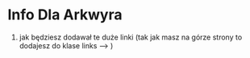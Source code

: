 # Info Dla Arkwyra

1. jak będziesz dodawał te duże linki (tak jak masz na górze strony to dodajesz do <a> klase links --> <a class="links">)
